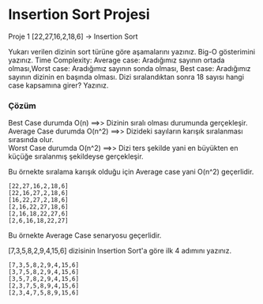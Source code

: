 # Insertion Sort Projesi
Proje 1
[22,27,16,2,18,6] -> Insertion Sort

Yukarı verilen dizinin sort türüne göre aşamalarını yazınız.
Big-O gösterimini yazınız.
Time Complexity: Average case: Aradığımız sayının ortada olması,Worst case: Aradığımız sayının sonda olması, Best case: Aradığımız sayının dizinin en başında olması.
Dizi sıralandıktan sonra 18 sayısı hangi case kapsamına girer? Yazınız.

### Çözüm

Best Case durumda O(n) ==>> Dizinin sıralı olması durumunda gerçekleşir.    
Average Case durumda O(n^2) ==>> Dizideki sayıların karışık sıralanması sırasında olur.   
Worst Case durumda O(n^2) ==>> Dizi ters şekilde yani en büyükten en küçüğe sıralanmış şekildeyse gerçekleşir. 

Bu örnekte sıralama karışık olduğu için Average case yani O(n^2) geçerlidir.

```
[22,27,16,2,18,6]
[22,16,27,2,18,6]
[16,22,27,2,18,6]
[2,16,22,27,18,6]
[2,16,18,22,27,6]
[2,6,16,18,22,27]
```
Bu örnekte Average Case senaryosu geçerlidir.



[7,3,5,8,2,9,4,15,6] dizisinin Insertion Sort'a göre ilk 4 adımını yazınız.


```
[7,3,5,8,2,9,4,15,6]
[3,7,5,8,2,9,4,15,6]
[3,5,7,8,2,9,4,15,6]
[2,3,7,5,8,9,4,15,6]
[2,3,4,7,5,8,9,15,6]
```
